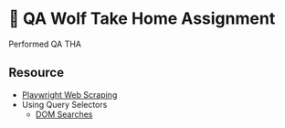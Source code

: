 # 🐺 QA Wolf Take Home Assignment
Performed QA THA

## Resource
- [Playwright Web Scraping](https://blog.apify.com/playwright-web-scraping/)
- Using Query Selectors
    * [DOM Searches](https://javascript.info/searching-elements-dom#querySelectorAll)
